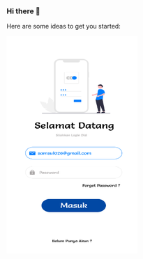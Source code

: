 ### Hi there 👋
Here are some ideas to get you started:

<img src="assets/login.png" height="500px" width="300px" />
